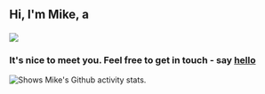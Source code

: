 ## <p>Hi, I'm Mike, a </p><img src="https://readme-typing-svg.herokuapp.com?font=fira+code&size=24&duration=2000&pause=500&color=A9CDF3&background=1A1A1A&vCenter=true&width=435&&height=50&lines= web developer; entrepreneur; maker; father"> 
### It's nice to meet you. Feel free to get in touch - say [hello](mailto:hello@mikepeiman.dev)
<picture>
  <source srcset="https://github-readme-stats.vercel.app/api?username=mikepeiman&show_icons=true&theme=tokyonight">
  <img alt="Shows Mike's Github activity stats.">
</picture>
<!--
**mikepeiman/mikepeiman** is a ✨ _special_ ✨ repository because its `README.md` (this file) appears on your GitHub profile.

Here are some ideas to get you started:

- 🔭 I’m currently working on ...
- 🌱 I’m currently learning ...
- 👯 I’m looking to collaborate on ...
- 🤔 I’m looking for help with ...
- 💬 Ask me about ...
- 📫 How to reach me: ...
- 😄 Pronouns: ...
- ⚡ Fun fact: ...
-->
